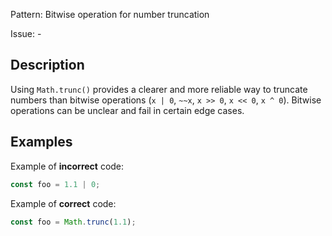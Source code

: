 Pattern: Bitwise operation for number truncation

Issue: -

## Description

Using `Math.trunc()` provides a clearer and more reliable way to truncate numbers than bitwise operations (`x | 0`, `~~x`, `x >> 0`, `x << 0`, `x ^ 0`). Bitwise operations can be unclear and fail in certain edge cases.

## Examples

Example of **incorrect** code:
```javascript
const foo = 1.1 | 0;
```

Example of **correct** code:
```javascript
const foo = Math.trunc(1.1);
```
